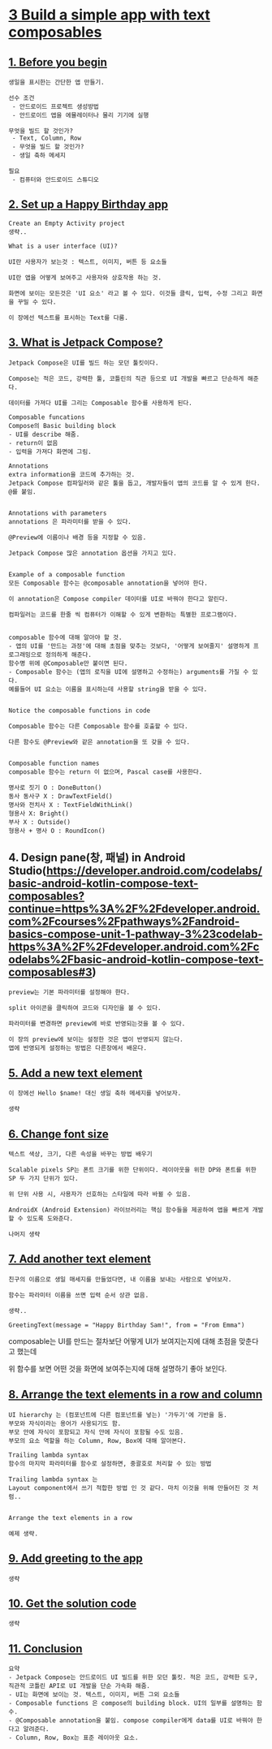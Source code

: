 # [3 Build a simple app with text composables](https://developer.android.com/codelabs/basic-android-kotlin-compose-text-composables?continue=https%3A%2F%2Fdeveloper.android.com%2Fcourses%2Fpathways%2Fandroid-basics-compose-unit-1-pathway-3%23codelab-https%3A%2F%2Fdeveloper.android.com%2Fcodelabs%2Fbasic-android-kotlin-compose-text-composables#0)

## [1. Before you begin](https://developer.android.com/codelabs/basic-android-kotlin-compose-text-composables?continue=https%3A%2F%2Fdeveloper.android.com%2Fcourses%2Fpathways%2Fandroid-basics-compose-unit-1-pathway-3%23codelab-https%3A%2F%2Fdeveloper.android.com%2Fcodelabs%2Fbasic-android-kotlin-compose-text-composables#0)
```
생일을 표시한는 간단한 앱 만들기.

선수 조건
 - 안드로이드 프로젝트 생성방법
 - 안드로이드 앱을 에뮬레이터나 물리 기기에 실행
 
무엇을 빌드 할 것인가?
 - Text, Column, Row
 - 무엇을 빌드 할 것인가?
 - 생일 축하 메세지
 
필요
 - 컴퓨터와 안드로이드 스튜디오
```

## [2. Set up a Happy Birthday app](https://developer.android.com/codelabs/basic-android-kotlin-compose-text-composables?continue=https%3A%2F%2Fdeveloper.android.com%2Fcourses%2Fpathways%2Fandroid-basics-compose-unit-1-pathway-3%23codelab-https%3A%2F%2Fdeveloper.android.com%2Fcodelabs%2Fbasic-android-kotlin-compose-text-composables#1)
```
Create an Empty Activity project
생략..

What is a user interface (UI)?

UI란 사용자가 보는것 : 텍스트, 이미지, 버튼 등 요소들

UI란 앱을 어떻게 보여주고 사용자와 상호작용 하는 것.

화면에 보이는 모든것은 'UI 요소' 라고 볼 수 있다. 이것들 클릭, 입력, 수정 그리고 화면을 꾸밀 수 있다.

이 장에선 텍스트를 표시하는 Text를 다룸.

```

## [3. What is Jetpack Compose?](https://developer.android.com/codelabs/basic-android-kotlin-compose-text-composables?continue=https%3A%2F%2Fdeveloper.android.com%2Fcourses%2Fpathways%2Fandroid-basics-compose-unit-1-pathway-3%23codelab-https%3A%2F%2Fdeveloper.android.com%2Fcodelabs%2Fbasic-android-kotlin-compose-text-composables#2)
```
Jetpack Compose은 UI를 빌드 하는 모던 툴킷이다.

Compose는 적은 코드, 강력한 툴, 코틀린의 직관 등으로 UI 개발을 빠르고 단순하게 해준다.

데이터를 가져다 UI를 그리는 Composable 함수를 사용하게 된다.

Composable funcations
Compose의 Basic building block
- UI를 describe 해줌.
- return이 없음
- 입력을 가져다 화면에 그림.

Annotations
extra information을 코드에 추가하는 것. 
Jetpack Compose 컴파일러와 같은 툴을 돕고, 개발자들이 앱의 코드를 알 수 있게 한다.
@를 붙임.


Annotations with parameters
annotations 은 파라미터를 받을 수 있다.

@Preview에 이름이나 배경 등을 지정할 수 있음.

Jetpack Compose 많은 annotation 옵션을 가지고 있다.


Example of a composable function
모든 Composable 함수는 @composable annotation을 넣어야 한다.

이 annotation은 Compose compiler 데이터를 UI로 바꿔야 한다고 알린다.

컴파일러는 코드를 한줄 씩 컴퓨터가 이해할 수 있게 변환하는 특별한 프로그램이다.


composable 함수에 대해 알아야 할 것.
- 앱의 UI를 '만드는 과정'에 대해 초점을 맞추는 것보다, '어떻게 보여줄지' 설명하게 프로그래밍으로 정의하게 해준다. 
함수명 위에 @Composable만 붙이면 된다.
- Composable 함수는 (앱의 로직을 UI에 설명하고 수정하는) arguments를 가질 수 있다.
예를들어 UI 요소는 이름을 표시하는데 사용할 string을 받을 수 있다.


Notice the composable functions in code

Composable 함수는 다른 Composable 함수를 호출할 수 있다.

다른 함수도 @Preview와 같은 annotation을 또 갖을 수 있다.


Composable function names
composable 함수는 return 이 없으며, Pascal case를 사용한다.

명사로 짓기 O : DoneButton()
동사 동사구 X : DrawTextField()
명사와 전치사 X : TextFieldWithLink()
형용사 X: Bright()
부사 X : Outside()
형용사 + 명사 O : RoundIcon()
```

## 4. Design pane(창, 패널) in Android Studio(https://developer.android.com/codelabs/basic-android-kotlin-compose-text-composables?continue=https%3A%2F%2Fdeveloper.android.com%2Fcourses%2Fpathways%2Fandroid-basics-compose-unit-1-pathway-3%23codelab-https%3A%2F%2Fdeveloper.android.com%2Fcodelabs%2Fbasic-android-kotlin-compose-text-composables#3)
```
preview는 기본 파라미터를 설정해야 한다.

split 아이콘을 클릭하여 코드와 디자인을 볼 수 있다.

파라미터를 변경하면 preview에 바로 반영되는것을 볼 수 있다.

이 장의 preview에 보이는 설정한 것은 앱이 반영되지 않는다.
앱에 반영되게 설정하는 방법은 다른장에서 배운다. 
```

## [5. Add a new text element](https://developer.android.com/codelabs/basic-android-kotlin-compose-text-composables?continue=https%3A%2F%2Fdeveloper.android.com%2Fcourses%2Fpathways%2Fandroid-basics-compose-unit-1-pathway-3%23codelab-https%3A%2F%2Fdeveloper.android.com%2Fcodelabs%2Fbasic-android-kotlin-compose-text-composables#4)
```
이 장에선 Hello $name! 대신 생일 축하 메세지를 넣어보자.

생략
```

## [6. Change font size](https://developer.android.com/codelabs/basic-android-kotlin-compose-text-composables?continue=https%3A%2F%2Fdeveloper.android.com%2Fcourses%2Fpathways%2Fandroid-basics-compose-unit-1-pathway-3%23codelab-https%3A%2F%2Fdeveloper.android.com%2Fcodelabs%2Fbasic-android-kotlin-compose-text-composables#5)
```
텍스트 색상, 크기, 다른 속성을 바꾸는 방법 배우기

Scalable pixels SP는 폰트 크기를 위한 단위이다. 레이아웃을 위한 DP와 폰트를 위한 SP 두 가지 단위가 있다.

위 단위 사용 시, 사용자가 선호하는 스타일에 따라 바뀔 수 있음.

AndroidX (Android Extension) 라이브러리는 핵심 함수들을 제공하여 앱을 빠르게 개발 할 수 있도록 도와준다.

나머지 생략
```

## [7. Add another text element](https://developer.android.com/codelabs/basic-android-kotlin-compose-text-composables?continue=https%3A%2F%2Fdeveloper.android.com%2Fcourses%2Fpathways%2Fandroid-basics-compose-unit-1-pathway-3%23codelab-https%3A%2F%2Fdeveloper.android.com%2Fcodelabs%2Fbasic-android-kotlin-compose-text-composables#6)

```
친구의 이름으로 생일 매세지를 만들었다면, 내 이름을 보내는 사람으로 넣어보자.

함수는 파라미터 이름을 쓰면 입력 순서 상관 없음.

생략..

GreetingText(message = "Happy Birthday Sam!", from = "From Emma")

```

composable는 UI를 만드는 절차보단 어떻게 UI가 보여지는지에 대해 초점을 맞춘다고 했는데

위 함수를 보면 어떤 것을 화면에 보여주는지에 대해 설명하기 좋아 보인다.

## [8. Arrange the text elements in a row and column](https://developer.android.com/codelabs/basic-android-kotlin-compose-text-composables?continue=https%3A%2F%2Fdeveloper.android.com%2Fcourses%2Fpathways%2Fandroid-basics-compose-unit-1-pathway-3%23codelab-https%3A%2F%2Fdeveloper.android.com%2Fcodelabs%2Fbasic-android-kotlin-compose-text-composables#7)
```
UI hierarchy 는 (컴포넌트에 다른 컴포넌트를 넣는) '가두기'에 기반을 둠. 
부모와 자식이라는 용어가 사용되기도 함.
부모 안에 자식이 포함되고 자식 안에 자식이 포함될 수도 있음.
부모의 요소 역할을 하는 Column, Row, Box에 대해 알아본다.

Trailing lambda syntax
함수의 마지막 파라미터를 함수로 설정하면, 중괄호로 처리할 수 있는 방법
 
Trailing lambda syntax 는
Layout component에서 쓰기 적합한 방법 인 것 같다. 마치 이것을 위해 만들어진 것 처럼..


Arrange the text elements in a row

예제 생략.

```

## [9. Add greeting to the app](https://developer.android.com/codelabs/basic-android-kotlin-compose-text-composables?continue=https%3A%2F%2Fdeveloper.android.com%2Fcourses%2Fpathways%2Fandroid-basics-compose-unit-1-pathway-3%23codelab-https%3A%2F%2Fdeveloper.android.com%2Fcodelabs%2Fbasic-android-kotlin-compose-text-composables#8)
```
생략
```

## [10. Get the solution code](https://developer.android.com/codelabs/basic-android-kotlin-compose-text-composables?continue=https%3A%2F%2Fdeveloper.android.com%2Fcourses%2Fpathways%2Fandroid-basics-compose-unit-1-pathway-3%23codelab-https%3A%2F%2Fdeveloper.android.com%2Fcodelabs%2Fbasic-android-kotlin-compose-text-composables#9)
```
생략
```

## [11. Conclusion](https://developer.android.com/codelabs/basic-android-kotlin-compose-text-composables?continue=https%3A%2F%2Fdeveloper.android.com%2Fcourses%2Fpathways%2Fandroid-basics-compose-unit-1-pathway-3%23codelab-https%3A%2F%2Fdeveloper.android.com%2Fcodelabs%2Fbasic-android-kotlin-compose-text-composables#10)
```
요약
- Jetpack Compose는 안드로이드 UI 빌드를 위한 모던 툴킷. 적은 코드, 강력한 도구, 직관적 코틀린 API로 UI 개발을 단순 가속화 해줌.    
- UI는 화면에 보이는 것. 텍스트, 이미지, 버튼 그외 요소들
- Composable functions 은 compose의 building block. UI의 일부를 설명하는 함수. 
- @Composable annotation을 붙임. compose compiler에게 data를 UI로 바꿔야 한다고 알려준다.  
- Column, Row, Box는 표준 레이아웃 요소. 
```